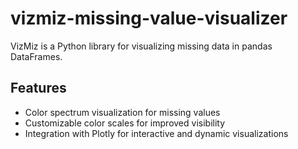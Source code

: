 # vizmiz-missing-value-visualizer
VizMiz is a Python library for visualizing missing data in pandas DataFrames.

## Features

- Color spectrum visualization for missing values
- Customizable color scales for improved visibility
- Integration with Plotly for interactive and dynamic visualizations